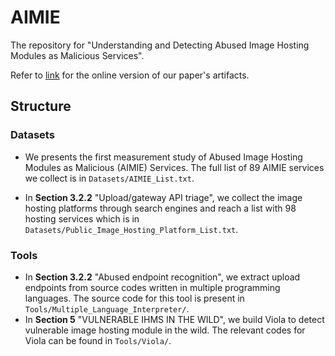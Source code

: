 # AIMIE

The repository for "Understanding and Detecting Abused Image Hosting Modules as Malicious Services".

Refer to [link](https://github.com/AIMIE-Group/AIMIE/blob/main/ccs23-AIMIE.pdf) for the online version of our paper's artifacts.

## Structure

### Datasets

- We presents the first measurement study of Abused Image Hosting Modules as Malicious (AIMIE) Services. The full list of 89 AIMIE services we collect is in `Datasets/AIMIE_List.txt`.

- In **Section 3.2.2** "Upload/gateway API triage", we collect the image hosting platforms through search engines and reach a list with 98 hosting services which is in `Datasets/Public_Image_Hosting_Platform_List.txt`.

### Tools

- In **Section 3.2.2** "Abused endpoint recognition", we extract upload endpoints from source codes written in multiple programming languages. The source code for this tool is present in `Tools/Multiple_Language_Interpreter/`.
- In **Section 5** "VULNERABLE IHMS IN THE WILD", we build Viola to detect vulnerable image hosting module in the wild. The relevant codes for Viola can be found in `Tools/Viola/`.
